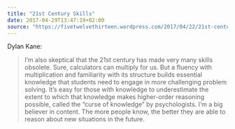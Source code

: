 ```yaml
---
title: "21st Century Skills"
date: 2017-04-29T13:47:19+02:00
source: "https://fivetwelvethirteen.wordpress.com/2017/04/22/21st-century-skills/"
---
```


Dylan Kane:

> I’m also skeptical that the 21st century has made very many skills obsolete. Sure, calculators can multiply for us. But a fluency with multiplication and familiarity with its structure builds essential knowledge that students need to engage in more challenging problem solving. It’s easy for those with knowledge to underestimate the extent to which that knowledge makes higher-order reasoning possible, called the “curse of knowledge” by psychologists. I’m a big believer in content. The more people know, the better they are able to reason about new situations in the future.
